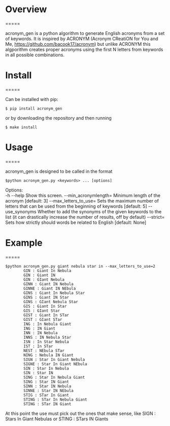 # Overview
=====

acronym_gen is a python algorithm to generate English acronyms from a set of keywords. 
It is inspired by ACRONYM (Acronym CReatiON for You and Me, https://github.com/bacook17/acronym) but unlike ACRONYM this algporithm creates proper acronyms using the first N letters from keywords in all possible combinations.

# Install
=====

Can be installed with pip:
```
$ pip install acronym_gen
```
or by downloading the repository and then running
```
$ make install
```

# Usage
=====

acronym_gen is designed to be called in the format
```
$python acronym_gen.py <keywords> ... [options]
```

Options:                                                                       
   -h --help                  Show this screen.
   --min_acronymlength=<N>    Minimum length of the acronym [default: 3]
   --max_letters_to_use=<N>   Sets the maximum number of letters that can be used from the beginning of keywords [default: 5]
   --use_synonyms             Whether to add the synonyms of the given keywords to the list (it can drastically increase the number of results, off by default)
   --strict=<f>               Sets how strictly should words be related to English [default: None]

# Example
=====
```
$python acronym_gen.py giant nebula star in --max_letters_to_use=2
        GIN : Giant In Nebula
        GIN : Giant IN
        GIN : GIant Nebula
        GINN : Giant IN Nebula
        GINNE : Giant IN NEbula
        GINS : Giant In Nebula Star
        GINS : Giant IN Star
        GINS : GIant Nebula Star
        GIS : Giant In Star
        GIS : GIant Star
        GIST : Giant In STar
        GIST : GIant STar
        ING : In Nebula Giant
        ING : IN Giant
        INN : IN Nebula
        INNS : IN Nebula Star
        ISN : In Star Nebula
        IST : In STar
        NEST : NEbula STar
        NING : Nebula IN Giant
        SIGN : Star In Giant Nebula
        SIGNE : Star In Giant NEbula
        SIN : Star In Nebula
        SIN : Star IN
        SING : Star In Nebula Giant
        SING : Star IN Giant
        SINN : Star IN Nebula
        SINNE : Star IN NEbula
        STIG : STar In Giant
        STING : STar In Nebula Giant
        STING : STar IN Giant
```
At this point the use must pick out the ones that make sense, like SIGN : Stars In Giant Nebulas or STING : STars IN Giants
